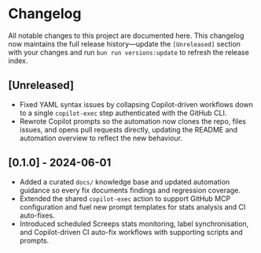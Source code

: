 # Changelog

All notable changes to this project are documented here. This changelog now maintains the full release history—update the
`[Unreleased]` section with your changes and run `bun run versions:update` to refresh the release index.

## [Unreleased]

- Fixed YAML syntax issues by collapsing Copilot-driven workflows down to a single `copilot-exec` step authenticated with the GitHub CLI.
- Rewrote Copilot prompts so the automation now clones the repo, files issues, and opens pull requests directly, updating the README and automation overview to reflect the new behaviour.

## [0.1.0] - 2024-06-01

- Added a curated `docs/` knowledge base and updated automation guidance so every fix documents findings and regression coverage.
- Extended the shared `copilot-exec` action to support GitHub MCP configuration and fuel new prompt templates for stats analysis and CI auto-fixes.
- Introduced scheduled Screeps stats monitoring, label synchronisation, and Copilot-driven CI auto-fix workflows with supporting scripts and prompts.
